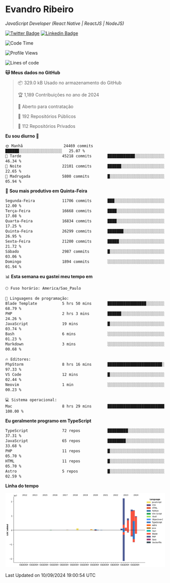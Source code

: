 # Evandro **Ribeiro**

*JavaScript Developer (React Native | ReactJS | NodeJS)*

[![Twitter Badge](https://img.shields.io/badge/-@ribeiroevandro-201B2D?style=flat-square&labelColor=201B2D&logo=twitter&logoColor=white&link=https://twitter.com/ribeiroevandro)](https://twitter.com/ribeiroevandro) 
[![Linkedin Badge](https://img.shields.io/badge/-Evandro%20Ribeiro-201B2D?style=flat-square&logo=Linkedin&logoColor=white&link=https://www.linkedin.com/in/ribeiroevandro)](https://www.linkedin.com/in/ribeiroevandro) 


<!--START_SECTION:waka-->
![Code Time](http://img.shields.io/badge/Code%20Time-4%2C097%20hrs%207%20mins-blue)

![Profile Views](http://img.shields.io/badge/Visualizac%C3%B5es%20do%20perfil-2-blue)

![Lines of code](https://img.shields.io/badge/Desde%20o%20Hello%20World%20eu%20escrevi-74.3%20million%20linhas%20de%20c%C3%B3digo-blue)

**🐱 Meus dados no GitHub** 

> 📦 329.0 kB Usado no armazenamento do GitHub 
 > 
> 🏆 1,189 Contribuições no ano de 2024
 > 
> 💼 Aberto para contratação
 > 
> 📜 192 Repositórios Públicos 
 > 
> 🔑 112 Repositórios Privados 
 > 
**Eu sou diurno 🐤** 

```text
🌞 Manhã                  24469 commits       ██████░░░░░░░░░░░░░░░░░░░   25.07 % 
🌆 Tarde                  45218 commits       ████████████░░░░░░░░░░░░░   46.34 % 
🌃 Noite                  22101 commits       ██████░░░░░░░░░░░░░░░░░░░   22.65 % 
🌙 Madrugada              5800 commits        █░░░░░░░░░░░░░░░░░░░░░░░░   05.94 % 
```
📅 **Sou mais produtivo em Quinta-Feira** 

```text
Segunda-Feira            11706 commits       ███░░░░░░░░░░░░░░░░░░░░░░   12.00 % 
Terça-Feira              16668 commits       ████░░░░░░░░░░░░░░░░░░░░░   17.08 % 
Quarta-Feira             16834 commits       ████░░░░░░░░░░░░░░░░░░░░░   17.25 % 
Quinta-Feira             26299 commits       ███████░░░░░░░░░░░░░░░░░░   26.95 % 
Sexta-Feira              21200 commits       █████░░░░░░░░░░░░░░░░░░░░   21.72 % 
Sábado                   2987 commits        █░░░░░░░░░░░░░░░░░░░░░░░░   03.06 % 
Domingo                  1894 commits        ░░░░░░░░░░░░░░░░░░░░░░░░░   01.94 % 
```


📊 **Esta semana eu gastei meu tempo em** 

```text
🕑︎ Fuso horário: America/Sao_Paulo

💬 Linguagens de programação: 
Blade Template           5 hrs 50 mins       █████████████████░░░░░░░░   68.79 % 
PHP                      2 hrs 3 mins        ██████░░░░░░░░░░░░░░░░░░░   24.26 % 
JavaScript               19 mins             █░░░░░░░░░░░░░░░░░░░░░░░░   03.74 % 
Bash                     6 mins              ░░░░░░░░░░░░░░░░░░░░░░░░░   01.23 % 
Markdown                 3 mins              ░░░░░░░░░░░░░░░░░░░░░░░░░   00.68 % 

🔥 Editores: 
PhpStorm                 8 hrs 16 mins       ████████████████████████░   97.33 % 
VS Code                  12 mins             █░░░░░░░░░░░░░░░░░░░░░░░░   02.44 % 
Neovim                   1 min               ░░░░░░░░░░░░░░░░░░░░░░░░░   00.23 % 

💻 Sistema operacional: 
Mac                      8 hrs 29 mins       █████████████████████████   100.00 % 
```

**Eu geralmente programo em TypeScript** 

```text
TypeScript               72 repos            █████████░░░░░░░░░░░░░░░░   37.31 % 
JavaScript               65 repos            ████████░░░░░░░░░░░░░░░░░   33.68 % 
PHP                      11 repos            █░░░░░░░░░░░░░░░░░░░░░░░░   05.70 % 
HTML                     11 repos            █░░░░░░░░░░░░░░░░░░░░░░░░   05.70 % 
Astro                    5 repos             █░░░░░░░░░░░░░░░░░░░░░░░░   02.59 % 
```



**Linha do tempo**

![Lines of Code chart](https://raw.githubusercontent.com/ribeiroevandro/ribeiroevandro/main/assets/bar_graph.png)


 Last Updated on 10/09/2024 19:00:54 UTC
<!--END_SECTION:waka-->
